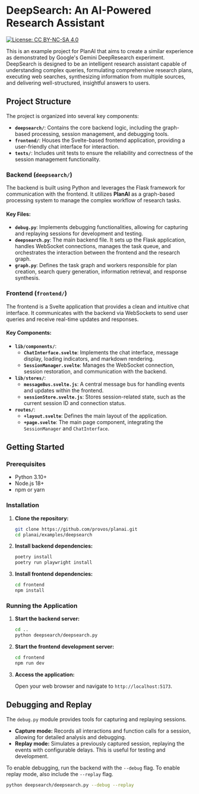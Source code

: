 # DeepSearch: An AI-Powered Research Assistant

[![License: CC BY-NC-SA 4.0](https://img.shields.io/badge/License-CC%20BY--NC--SA%204.0-lightgrey.svg)](https://creativecommons.org/licenses/by-nc-sa/4.0/)

This is an example project for PlanAI that aims to create a similar experience as demonstrated by Google's Gemini DeepResearch experiment. DeepSearch is designed to be an intelligent research assistant capable of understanding complex queries, formulating comprehensive research plans, executing web searches, synthesizing information from multiple sources, and delivering well-structured, insightful answers to users.

## Project Structure

The project is organized into several key components:

-   **`deepsearch/`**: Contains the core backend logic, including the graph-based processing, session management, and debugging tools.
-   **`frontend/`**: Houses the Svelte-based frontend application, providing a user-friendly chat interface for interaction.
-   **`tests/`**: Includes unit tests to ensure the reliability and correctness of the session management functionality.

### Backend (`deepsearch/`)

The backend is built using Python and leverages the Flask framework for communication with the frontend. It utilizes **PlanAI** as a graph-based processing system to manage the complex workflow of research tasks.

#### Key Files:

-   **`debug.py`**: Implements debugging functionalities, allowing for capturing and replaying sessions for development and testing.
-   **`deepsearch.py`**: The main backend file. It sets up the Flask application, handles WebSocket connections, manages the task queue, and orchestrates the interaction between the frontend and the research graph.
-   **`graph.py`**: Defines the task graph and workers responsible for plan creation, search query generation, information retrieval, and response synthesis.

### Frontend (`frontend/`)

The frontend is a Svelte application that provides a clean and intuitive chat interface. It communicates with the backend via WebSockets to send user queries and receive real-time updates and responses.

#### Key Components:

-   **`lib/components/`**:
    -   **`ChatInterface.svelte`**: Implements the chat interface, message display, loading indicators, and markdown rendering.
    -   **`SessionManager.svelte`**: Manages the WebSocket connection, session restoration, and communication with the backend.
-   **`lib/stores/`**:
    -   **`messageBus.svelte.js`**: A central message bus for handling events and updates within the frontend.
    -   **`sessionStore.svelte.js`**: Stores session-related state, such as the current session ID and connection status.
-   **`routes/`**:
    -   **`+layout.svelte`**: Defines the main layout of the application.
    -   **`+page.svelte`**: The main page component, integrating the `SessionManager` and `ChatInterface`.

## Getting Started

### Prerequisites

-   Python 3.10+
-   Node.js 18+
-   npm or yarn

### Installation

1.  **Clone the repository:**

    ```bash
    git clone https://github.com/provos/planai.git
    cd planai/examples/deepsearch
    ```

2.  **Install backend dependencies:**

    ```bash
    poetry install
    poetry run playwright install
    ```

3.  **Install frontend dependencies:**

    ```bash
    cd frontend
    npm install
    ```

### Running the Application

1.  **Start the backend server:**

    ```bash
    cd ..
    python deepsearch/deepsearch.py
    ```

2.  **Start the frontend development server:**

    ```bash
    cd frontend
    npm run dev
    ```

3.  **Access the application:**

    Open your web browser and navigate to `http://localhost:5173`.

## Debugging and Replay

The `debug.py` module provides tools for capturing and replaying sessions.

-   **Capture mode:** Records all interactions and function calls for a session, allowing for detailed analysis and debugging.
-   **Replay mode:** Simulates a previously captured session, replaying the events with configurable delays. This is useful for testing and development.

To enable debugging, run the backend with the `--debug` flag. To enable replay mode, also include the `--replay` flag.

```bash
python deepsearch/deepsearch.py --debug --replay
```